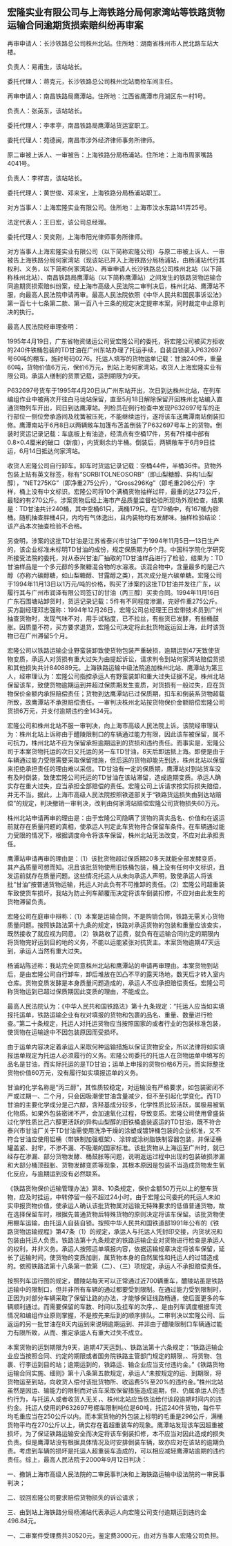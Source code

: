 ## 宏隆实业有限公司与上海铁路分局何家湾站等铁路货物运输合同逾期货损索赔纠纷再审案

再审申请人：长沙铁路总公司株州北站。住所地：湖南省株州市人民北路车站大楼。

负责人：易甫生，该站站长。

委托代理人：蒋克元，长沙铁路总公司株州北站商检车间主任。

再审申请人：南昌铁路局鹰潭站。住所地：江西省鹰潭市月湖区东一村1号。

负责人：张英东，该站站长。

委托代理人：李孝亭，南昌铁路局鹰潭站货运室职工。

委托代理人：苑德闽，南昌市涉外经济律师事务所律师。

原二审被上诉人、一审被告：上海铁路分局杨浦站。住所地：上海市周家嘴路4041号。

负责人：李祥吉，该站站长。

委托代理人：黄世俊、邓来宝，上海铁路分局杨浦站职工。

对方当事人：上海宏隆实业有限公司。住所地：上海市汶水东路141弄25号。

法定代表人：王日宏，该公司总经理。

委托代理人：吴奕刚，上海市阳光律师事务所律师。

对方当事人上海宏隆实业有限公司（以下简称宏隆公司）与原二审被上诉人、一审被告上海铁路分局何家湾站（现该站已并入上海铁路分局杨浦站，由杨浦站代行其权利、义务，以下简称何家湾站）、再审申请人长沙铁路总公司株州北站（以下简称株州北站）、南昌铁路局鹰潭站（以下简称鹰潭站）之间发生的铁路货物运输合同逾期货损索赔纠纷案，经上海市高级人民法院二审判决后，株州北站、鹰潭站不服，向最高人民法院申请再审。最高人民法院依照《中华人民共和国民事诉讼法》第一百七十七条第二款、第一百八十三条的规定决定提审本案，同时裁定中止原判决的执行。

最高人民法院经审理查明：

1995年4月19日，广东省物资储运公司受宏隆公司的委托，将宏隆公司被买方拒收的240件铁桶包装的TD甘油在广州东站办理了托运手续，自装自锁装入P632697号60吨的棚车，施封号码0276。托运人填写的货物运单记载：甘油240件，重量60吨，货物价值6万元，保价6万元，到站上海何家湾站，收货人上海宏隆实业有限公司。承运人缮制的货票记载，运到期限为9天。

P632697号货车于1995年4月20日从广州东站开出，次日到达株州北站，在列车编组作业中被两次开往白马垅站保留，直至5月18日解除保留开回株州北站编入直通货物列车开出，同日到达鹰潭站。列检员在例行检查中发现P632697号车的走行部位一侧位旁承游间及枕簧被压死，不能继续运行，遂将该车送鹰潭南站倒装扣修。鹰潭南站于6月8日以两辆敞车加篷布苫盖倒装了P632697号车上的货物。倒装时货运记录记载：车底板上有油迹，经清点有空桶17件，另有7件桶中部有0.8×0.4厘米的破口（新痕），内货剩余约半桶。倒装后，两辆敞车于6月9日挂运，6月14日抵达何家湾站。

收货人宏隆公司自行卸车。卸车时货运记录记载：空桶44件，半桶36件。货物外包装上贴有英文标签，标有“SORBITOLNEOSORB”（即山梨糖醇、异构1山梨醇），“NET275KG”（即净重275公斤），“Gross296Kg”（即毛重296公斤）字样，桶上没有中文标识。宏隆公司将10个满桶货物抽样过秤，最重的达273公斤，最轻的有270公斤。涉案货物后经上海市产品质量监督检验所现场外观检查，结果是：TD甘油共计240桶，其中空桶61只，满桶179只。在179桶中，有167桶为胖桶。随机抽查胖桶4只，内均有气体逸出，且内装物均有发酵味。抽样检验结论：该产品本次抽查检验不合格。

另查明，涉案的这批TD甘油是江苏省泰兴市甘油厂于1994年11月5日—13日生产的，该企业标准未标明TD甘油的成份，规定保质期为6个月。中国科学院化学研究所接受法院的委托，对从泰兴甘油厂抽取的TD甘油样品进行了检验，结果为：TD甘油样品是一个多元醇的多聚糖混合物的水溶液。该混合物中，含量最多的是己六醇（亦称六碳醇糖，如山梨糖醇、甘露醇之类），其次成分是六碳单糖。宏隆公司于1994年11月13日以1万元/吨的价格，购买了涉案的这批TD甘油并发往广东，以履行其与广州市润泽有限公司签订的甘油（丙三醇）买卖合同。1994年11月16日广东石围塘站卸货时，货运记录记载：5件有不同程度渗漏，完好件重275公斤。买方副经理邓志强称：1994年12月26日，宏隆公司总经理王日宏带技术员到广州抽查货物时，发现气味不对，用手试粘度，已不拉丝，有些货已发酵，有些桶鼓胀。因质量不符，买方要求退货，宏隆公司决定将此批货物返运回上海，此时该货物已在广州滞留5个月。

宏隆公司以铁路运输企业野蛮装卸致使货物包装严重破损，逾期运到47天致使货物变质，承运人对货损有重大过失为由提起诉讼，请求判令到站何家湾站赔偿货损和其他损失共计840889元。上海铁路运输中级法院追加株州北站、鹰潭站为第三人，经审理认为：宏隆公司指控承运人有野蛮装卸和重大过失证据不足。株州北站保留该车，致使货物逾期运到并超过保质期发生变质，对货损有一般过失，应在货物保价金额内承担赔偿责任；货物到达鹰潭站已过保质期，扣车和倒装系货物超载所致，故鹰潭站不承担赔偿责任。一审判决株州北站按货物保价金额赔偿宏隆公司货损6万元，并支付逾期违约金1434元。

宏隆公司和株州北站不服一审判决，向上海市高级人民法院上诉。该院经审理认为：株州北站上诉称由于醴陵限制口的车辆通过能力有限，因此该车被保留，属不可抗力，株州北站不应为保留承担逾期运到的货损和违约责任。而事实是，宏隆公司于本案货物托运的次日又托运的另一车TD甘油，8天后即运抵上海。即便是由于车辆通过能力受限需要采取保留措施，但后运的货物却能先到达，株州北站以保留来拒绝承担责任的理由难以采信。TD甘油有一定的保质期，鹰潭站对到站货车没有及时倒装，致使宏隆公司托运的TD甘油在该站滞留，造成逾期变质。承运人确实存在重大过失，应当承担全部赔偿的责任。宏隆公司上诉请求按实际损失赔偿，并无不当。据此，上海市高级人民法院按照铁道部关于“铁路货运损失由到达站赔偿”的规定，判决撤销一审判决，改判由何家湾站赔偿宏隆公司货物损失60万元。

株州北站申请再审的理由是：由于宏隆公司隐瞒了货物的真实品名、价值和在返运前就存在质量问题的真相，使承运人判定此车货物符合保留车条件。在车辆通过能力受限的情况下，根据调度命令将该车保留，株州北站无法改变，不应对此承担责任。

鹰潭站申请再审的理由是：（1）该批货物超过保质期20多天就能全部发酵变质，其产品质量可想而知。况且该批货物使用旧铁桶包装，桶上没有任何中文标识，且发运前就存在质量问题。这些情况托运人从未向承运人声明，致使承运人将该批“甘油”按普通货物运输，托运人对此负有不可推卸的责任。（2）宏隆公司超重装车致使货车损坏，我站为防止列车颠覆而决定将该车倒装扣修，不应对由此发生的货物滞留负责。

宏隆公司在庭审中辩称：（1）本案是运输合同，不是购销合同，铁路无需关心货物质量问题。按照铁路法第十九条的规定，铁路对承运货物的包装和重量应该查实，既然接收了就应视为同意。（2）铁路收了运费，就负有在运输合同约定的期限内将货物完好运到目的地的义务，不能以运能紧张对抗货主。本案货物逾期47天运到，承运人当然有重大过失。

杨浦站陈述称：我站完全同意株州北站和鹰潭站的申请再审理由。本案货物到站后，是由宏隆公司自行卸车，卸后堆放在凹凸不平的露天场地，数天后才转入室内仓库。货物变质发酵是本身质量问题造成的，承运人不应承担赔偿责任。宏隆公司称货物运到已超过保质期因此变质的理由，不能成立。

最高人民法院认为：《中华人民共和国铁路法》第十九条规定：“托运人应当如实填报托运单，铁路运输企业有权对填报的货物和包裹的品名、重量、数量进行检查。”第二十条规定，托运人对托运货物应当按照国家的或者行业的包装标准包装，使货物在运输途中不因包装原因而受损坏。

由于运单内容决定着承运人采取何种运输措施以保证货物安全，所以法律将如实填报运单规定为托运人必须履行的义务。宏隆公司委托的托运人在货物运单中填写的品名是甘油，而实际托运的是TD甘油；运单上申报的货物价格6万元，而实际整批货物价值60万元，没有履行如实填报运单的义务。

甘油的化学名称是“丙三醇”，其性质较稳定，对运输没有严格要求，如包装密闭不严或过期一、二个月，只会因吸潮使甘油含量减少，但不至引起化学变化。而TD甘油的主要化学成分是己六醇，含羟基成分较多，化学性质比较活跃，属极易被氧化物质。如果外包装密闭不严，会加速氧化过程，导致变质。宏隆公司使用曾盛装过化学性质比己六醇更活跃的异构山梨醇的旧铁桶盛装返运的TD甘油，既不符合泰兴市甘油厂关于TD甘油需使用洗净干燥的涂塑或镀锌桶包装的企业标准，又不符合甘油应使用铝桶（带铁制加强框架）、涂锌或涂树脂铁制容器包装，并保证桶罐盖紧、封牢，不渗不漏、不吸潮的国家标准。该批货物从上海运至广州时，就已经存在渗漏、部分货物发酵、桶鼓胀等问题，说明返运过程中出现的包装破损渗漏和大部分桶顶鼓胀、货物发酵变质等现象，其根本原因是包装不当造成货物发生氧化反应，与逾期运到没有必然联系。

《铁路货物保价运输管理办法》第8、10条规定，保价金额50万元以上的整车货物，应及时挂运，中转停留一般不超过24小时。由于宏隆公司委托的托运人未如实申报货物价值，使承运人确认该批货物属对运输无特殊要求的低值普通货物，故在选择保留车时，根据先普通货物后特殊货物的原则决定将该车保留。该批货物使用棚车运输，由托运人自装自锁。按照中华人民共和国铁道部1991年公布的《铁路货物运输规程》第47条（1）的规定，承运人与托运人凭封印交接，内货状况和包装由托运人负责。铁路法第十九条规定的铁路运输企业对货物进行检查是承运人的权利，并非义务。承运人按照运单填报内容，依据运输规章决定将该车保留，延长了运输时间，使货物的变质加剧，属货物本身的自然属性和托运人的过错造成的。依照铁路法第十八条第一款第（二）、（三）项规定，承运人不承担赔偿责任。

按照列车运行图的规定，醴陵站每天可以正常通过近700辆重车，醴陵站虽是铁路运输中的限制口，但并非所有车辆的通过都要受到限制。在通过能力受到限制时，正因为对部分车辆采取了保留让路的办法，才能够保证线路畅通，使后面更多的车辆顺利通过。而需要保留的车数、时间以及挂车的次序，、是由列车调度根据车流情况和编组作业原则掌握，不是按先来后到的顺序排队。二审判决以宏隆公司、后返运的另一批甘油在8天内运到来说明逾期运到、并非由于醴陵限制口车辆通过能力有限所致，从而、推定承运人有重大过失不成立。

本案货物的运到期限为9天，逾期47天运到。、铁路法第十六条规定：“铁路运输企业应当按照合同、约定的期限或者国务院铁路主管部门规定的期限，、将货物、包裹、行李运到目的站；逾期运到的，铁路运、输企业应当支付违约金。”《铁路货物运输合同实施、细则》第十八条第五款规定，承运人“未按规定的运、到期限，将货物运至到站，向收货人偿付该批货物所、收运费5%至20%的违约金。”株州北站虽然是因运、输能力的限制而对该车采取保留措施造成逾期，但、仍属承运人的违约行为，与托运人或者收货人无关，、株州北站应当依法给付该段逾期时间内的违约金。托运人使用的P632697号棚车限制吨位是60吨，托运240件货物，每件平均毛重应当在250公斤以内。而本案货物的外包装上标明的毛重是296公斤，满桶货物平均在270公斤以上，确实存在着超重装车的现象。鹰潭站发现该车因超重被损坏，为了保证铁路运输安全而决定将该车倒装扣修，本不应当对因此造成的损失负责。但是鹰潭站没有根据具体情况及时安排倒装车辆，故亦应对在该站的逾期负责。考虑到车辆的损坏是托运人超重装车造成的，可以相应减轻鹰潭站逾期的违约责任。综上，最高人民法院于2000年9月12日判决：

一、撤销上海市高级人民法院的二审民事判决和上海铁路运输中级法院的一审民事判决；

二、驳回宏隆公司要求赔偿货物损失的诉讼请求；

三、由到站上海铁路分局杨浦站代表承运人向宏隆公司支付逾期运到违约金496.84元。

一、二审案件受理费共30520元，鉴定费3000元，由对方当事人宏隆公司负担。

